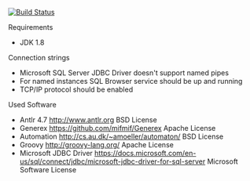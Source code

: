 
[![Build Status](https://travis-ci.org/branegy/populito.svg?branch=master)](https://travis-ci.org/branegy/populito)


Requirements

* JDK 1.8

Connection strings

* Microsoft SQL Server JDBC Driver doesn't support named pipes
* For named instances SQL Browser service should be up and running
* TCP/IP protocol should be enabled

Used Software

* Antlr 4.7 http://www.antlr.org  BSD License
* Generex https://github.com/mifmif/Generex  Apache License
* Automation http://cs.au.dk/~amoeller/automaton/  BSD License
* Groovy http://groovy-lang.org/ Apache License
* Microsoft JDBC Driver https://docs.microsoft.com/en-us/sql/connect/jdbc/microsoft-jdbc-driver-for-sql-server Microsoft Software License

